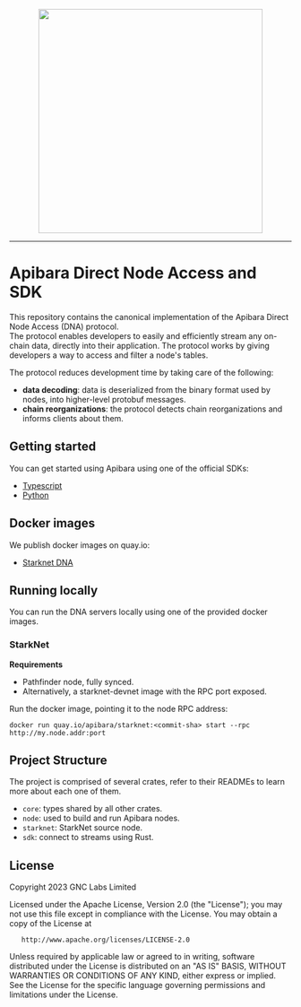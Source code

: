 <p align="center">
    <img width="400" src="https://user-images.githubusercontent.com/282580/176315678-e7ab5a9b-5561-41e4-b314-62f99fd90d2f.png" />
</p>

---

# Apibara Direct Node Access and SDK

This repository contains the canonical implementation of the Apibara Direct
Node Access (DNA) protocol.  
The protocol enables developers to easily and efficiently stream any on-chain
data, directly into their application. The protocol works by giving developers
a way to access and filter a node's tables.

The protocol reduces development time by taking care of the following:

 - **data decoding**: data is deserialized from the binary format used by nodes,
   into higher-level protobuf messages.
 - **chain reorganizations**: the protocol detects chain reorganizations and
   informs clients about them.


## Getting started

You can get started using Apibara using one of the official SDKs:

 - [Typescript](https://www.apibara.com/docs/typescript-sdk)
 - [Python](https://www.apibara.com/docs/python-sdk)


## Docker images

We publish docker images on quay.io:

 - [Starknet DNA](https://quay.io/repository/apibara/starknet?tab=tags)


## Running locally

You can run the DNA servers locally using one of the provided docker images.

### StarkNet

**Requirements**

 - Pathfinder node, fully synced.
 - Alternatively, a starknet-devnet image with the RPC port exposed.

Run the docker image, pointing it to the node RPC address:

```
docker run quay.io/apibara/starknet:<commit-sha> start --rpc http://my.node.addr:port
```


## Project Structure

The project is comprised of several crates, refer to their READMEs to learn
more about each one of them.

 - `core`: types shared by all other crates.
 - `node`: used to build and run Apibara nodes.
 - `starknet`: StarkNet source node.
 - `sdk`: connect to streams using Rust.


## License

   Copyright 2023 GNC Labs Limited

   Licensed under the Apache License, Version 2.0 (the "License");
   you may not use this file except in compliance with the License.
   You may obtain a copy of the License at

       http://www.apache.org/licenses/LICENSE-2.0

   Unless required by applicable law or agreed to in writing, software
   distributed under the License is distributed on an "AS IS" BASIS,
   WITHOUT WARRANTIES OR CONDITIONS OF ANY KIND, either express or implied.
   See the License for the specific language governing permissions and
   limitations under the License.
